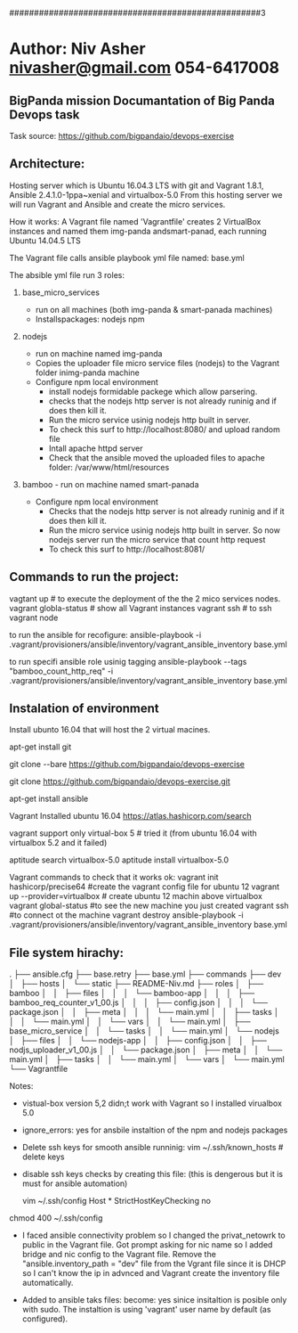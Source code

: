 ###################################################3
# Author: Niv Asher nivasher@gmail.com 054-6417008

BigPanda mission Documantation of Big Panda Devops task 
-------------------------------------------------------

Task source:
https://github.com/bigpandaio/devops-exercise

Architecture:
--------------
Hosting server which is Ubuntu 16.04.3 LTS with git and Vagrant 1.8.1, Ansible  2.4.1.0-1ppa~xenial and virtualbox-5.0
From this hosting server we will run Vagrant and Ansible and create the micro services.

How it works:
A Vagrant file named 'Vagrantfile' creates 2 VirtualBox instances and named them img-panda andsmart-panad, each running Ubuntu 14.04.5 LTS

The Vagrant file calls ansible playbook yml file named: base.yml

The absible yml file run 3 roles:

1) base_micro_services 
	- run on all machines (both img-panda & smart-panada machines)
	- Installspackages: nodejs npm

2) nodejs 
	- run on machine named img-panda
	- Copies the uploader file micro service files (nodejs) to the Vagrant folder inimg-panda machine
 	- Configure npm  local environment
        - install nodejs formidable packege which allow parsering.
        - checks that the nodejs http server is not already runinig and if does then kill it.
        - Run the micro service usinig nodejs http built in server.
        - To check this surf to http://localhost:8080/ and upload random file
        - Intall apache httpd server
        - Check that the ansible moved the uploaded files to apache folder: /var/www/html/resources
3) bamboo 
        - run on machine named smart-panada
	- Configure npm  local environment
        - Checks that the nodejs http server is not already runinig and if it does then kill it.
        - Run the micro service usinig nodejs http built in server. So now nodejs server run the micro service that count http request
        - To check this surf to http://localhost:8081/
        
Commands to run the project:
-----------------------------

vagtant up               # to execute the deployment of the the 2 mico services nodes.
vagrant globla-status    # show all Vagrant instances
vagrant ssh <machine id> # to ssh vagrant node

to run the ansible for recofigure:
ansible-playbook  -i .vagrant/provisioners/ansible/inventory/vagrant_ansible_inventory base.yml

to run specifi ansible role usinig tagging
 ansible-playbook --tags "bamboo_count_http_req" -i .vagrant/provisioners/ansible/inventory/vagrant_ansible_inventory base.yml 


Instalation of environment
-----------------------------

Install ubunto 16.04 that will host the 2 virtual macines.

apt-get install git

git clone --bare https://github.com/bigpandaio/devops-exercise

git clone https://github.com/bigpandaio/devops-exercise.git

apt-get install ansible

Vagrant
Installed ubuntu 16.04
https://atlas.hashicorp.com/search

vagrant support only virtual-box 5  # tried it (from ubuntu 16.04 with virtualbox 5.2 and it failed)

aptitude search virtualbox-5.0
aptitude install virtualbox-5.0

Vagrant commands to check that it works ok:
vagrant init hashicorp/precise64 #create the vagrant config file for ubuntu 12
vagrant up --provider=virtualbox # create ubuntu 12 machin above virtualbox
vagrant global-status  #to see the new machine you just created
vagrant ssh #to connect ot the machine
vagrant destroy
ansible-playbook -i .vagrant/provisioners/ansible/inventory/vagrant_ansible_inventory base.yml 

File system hirachy:
----------------------
.
├── ansible.cfg
├── base.retry
├── base.yml
├── commands
├── dev
│   ├── hosts
│   └── static
├── README-Niv.md
├── roles
│   ├── bamboo
│   │   ├── files
│   │   │   └── bamboo-app
│   │   │       ├── bamboo_req_counter_v1_00.js
│   │   │       ├── config.json
│   │   │       └── package.json
│   │   ├── meta
│   │   │   └── main.yml
│   │   ├── tasks
│   │   │   └── main.yml
│   │   └── vars
│   │       └── main.yml
│   ├── base_micro_service
│   │   └── tasks
│   │       └── main.yml
│   └── nodejs
│       ├── files
│       │   └── nodejs-app
│       │       ├── config.json
│       │       ├── nodjs_uploader_v1_00.js
│       │       └── package.json
│       ├── meta
│       │   └── main.yml
│       ├── tasks
│       │   └── main.yml
│       └── vars
│           └── main.yml
└── Vagrantfile


Notes:

- vistual-box version 5,2 didn;t work with Vagrant so I installed virualbox 5.0

- ignore_errors: yes for ansbile instaltion of the npm and nodejs packages

- Delete ssh keys for smooth ansible runninig: 
      vim ~/.ssh/known_hosts  # delete keys

- disable ssh keys checks by creating this file: (this is dengerous but it is must for ansible automation)

  vim  ~/.ssh/config
  Host *
    StrictHostKeyChecking no

 chmod 400 ~/.ssh/config

- I faced ansible connectivity problem so I changed the privat_netowrk to public in the Vagrant file.
Got prompt asking for nic name so I added bridge and nic config to the Vagrant file.
Remove the "ansible.inventory_path = "dev" file from the Vgrant file since it is DHCP so I can't know the ip in advnced and Vagrant create
the inventory file automatically.
 
- Added to ansible taks files:
	  become: yes 
  sinice insitaltion is posible only with sudo. The instaltion is using 'vagrant' user name by default (as configured).

